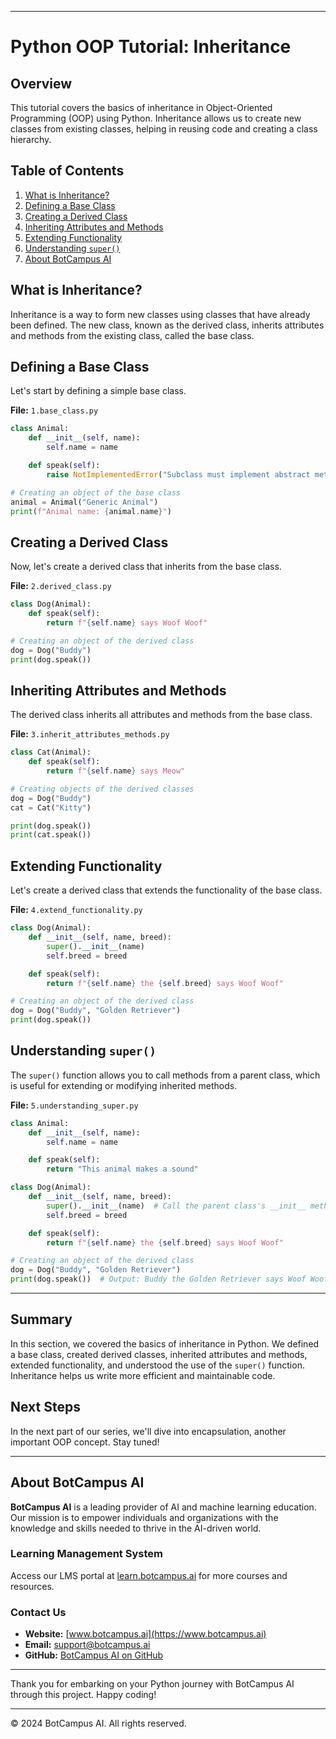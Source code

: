 
---

# Python OOP Tutorial: Inheritance

## Overview
This tutorial covers the basics of inheritance in Object-Oriented Programming (OOP) using Python. Inheritance allows us to create new classes from existing classes, helping in reusing code and creating a class hierarchy.

## Table of Contents
1. [What is Inheritance?](#what-is-inheritance)
2. [Defining a Base Class](#defining-a-base-class)
3. [Creating a Derived Class](#creating-a-derived-class)
4. [Inheriting Attributes and Methods](#inheriting-attributes-and-methods)
5. [Extending Functionality](#extending-functionality)
6. [Understanding `super()`](#understanding-super)
7. [About BotCampus AI](#about-botcampus-ai)

## What is Inheritance?
Inheritance is a way to form new classes using classes that have already been defined. The new class, known as the derived class, inherits attributes and methods from the existing class, called the base class.

## Defining a Base Class
Let's start by defining a simple base class.

**File:** `1.base_class.py`
```python
class Animal:
    def __init__(self, name):
        self.name = name

    def speak(self):
        raise NotImplementedError("Subclass must implement abstract method")

# Creating an object of the base class
animal = Animal("Generic Animal")
print(f"Animal name: {animal.name}")
```

## Creating a Derived Class
Now, let's create a derived class that inherits from the base class.

**File:** `2.derived_class.py`
```python
class Dog(Animal):
    def speak(self):
        return f"{self.name} says Woof Woof"

# Creating an object of the derived class
dog = Dog("Buddy")
print(dog.speak())
```

## Inheriting Attributes and Methods
The derived class inherits all attributes and methods from the base class.

**File:** `3.inherit_attributes_methods.py`
```python
class Cat(Animal):
    def speak(self):
        return f"{self.name} says Meow"

# Creating objects of the derived classes
dog = Dog("Buddy")
cat = Cat("Kitty")

print(dog.speak())
print(cat.speak())
```

## Extending Functionality
Let's create a derived class that extends the functionality of the base class.

**File:** `4.extend_functionality.py`
```python
class Dog(Animal):
    def __init__(self, name, breed):
        super().__init__(name)
        self.breed = breed

    def speak(self):
        return f"{self.name} the {self.breed} says Woof Woof"

# Creating an object of the derived class
dog = Dog("Buddy", "Golden Retriever")
print(dog.speak())
```

## Understanding `super()`
The `super()` function allows you to call methods from a parent class, which is useful for extending or modifying inherited methods.

**File:** `5.understanding_super.py`
```python
class Animal:
    def __init__(self, name):
        self.name = name

    def speak(self):
        return "This animal makes a sound"

class Dog(Animal):
    def __init__(self, name, breed):
        super().__init__(name)  # Call the parent class's __init__ method
        self.breed = breed

    def speak(self):
        return f"{self.name} the {self.breed} says Woof Woof"

# Creating an object of the derived class
dog = Dog("Buddy", "Golden Retriever")
print(dog.speak())  # Output: Buddy the Golden Retriever says Woof Woof
```

---

## Summary
In this section, we covered the basics of inheritance in Python. We defined a base class, created derived classes, inherited attributes and methods, extended functionality, and understood the use of the `super()` function. Inheritance helps us write more efficient and maintainable code.

## Next Steps
In the next part of our series, we'll dive into encapsulation, another important OOP concept. Stay tuned!

---
## About BotCampus AI

**BotCampus AI** is a leading provider of AI and machine learning education. Our mission is to empower individuals and organizations with the knowledge and skills needed to thrive in the AI-driven world.

### Learning Management System

Access our LMS portal at [learn.botcampus.ai](https://learn.botcampus.ai) for more courses and resources.

### Contact Us

- **Website:** [www.botcampus.ai](https://www.botcampus.ai)
- **Email:** support@botcampus.ai
- **GitHub:** [BotCampus AI on GitHub](https://github.com/Bot-Campus-AI/Python-Fundamentals)

---

Thank you for embarking on your Python journey with BotCampus AI through this project. Happy coding!

---

© 2024 BotCampus AI. All rights reserved.